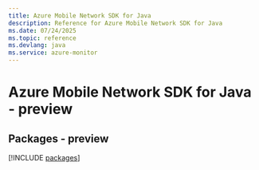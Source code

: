 ```yaml
---
title: Azure Mobile Network SDK for Java
description: Reference for Azure Mobile Network SDK for Java
ms.date: 07/24/2025
ms.topic: reference
ms.devlang: java
ms.service: azure-monitor
---
```

# Azure Mobile Network SDK for Java - preview
## Packages - preview
[!INCLUDE [packages](mobile-network-index.md)]